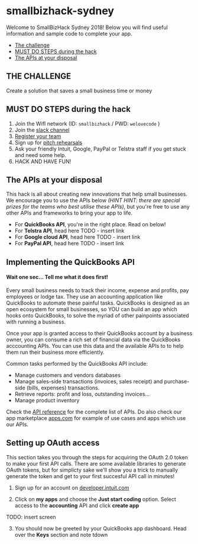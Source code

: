 # smallbizhack-sydney
Welcome to SmallBizHack Sydney 2018! Below you will find useful information and sample code to complete your app. 

* [The challenge](#the-challenge)
* [MUST DO STEPS during the hack](#must-do-steps-during-the-hack)
* [The APIs at your disposal](#the-apis-at-your-disposal)

## THE CHALLENGE
Create a solution that saves a small business time or money

## MUST DO STEPS during the hack

1. Join the WifI network (ID: `smallbizhack` / PWD: `welovecode` )
2. Join the [slack channel](https://join.slack.com/t/smallbizhacksydney/shared_invite/enQtMzU3NzI5MTQ1Nzk1LThhMmRhYWRlOGI5NGJlYTY4YjQ0ZDhmNGU4YmZkMGVhNWQ2Mzc5MDA1MDgzNjI0NjdhNmZhMzZjOGY3YzU5MDI)
3. [Register your team](https://intuitcorp.quickbase.com/db/bnn75k63r?a=nwr)
4. Sign up for [pitch rehearsals](https://intuit.me/SYDhackpitchprep2018)
5. Ask your friendly Intuit, Google, PayPal or Telstra staff if you get stuck and need some help.
6. HACK AND HAVE FUN!

## The APIs at your disposal
This hack is all about creating new innovations that help small businesses. We encourage you to use the APIs below _(HINT HINT: there are special prizes for the teams who best utilise these APIs)_, but you're free to use any other APIs and frameworks to bring your app to life. 

* For **QuickBooks API**, you're in the right place. Read on below!
* For **Telstra API**, head here TODO - insert link
* For **Google cloud API**, head here TODO - insert link
* For **PayPal API**, head here TODO - insert link


## Implementing the QuickBooks API

#### Wait one sec... Tell me what it does first!
Every small business needs to track their income, expense and profits, pay employees or lodge tax. They use an accounting application like QuickBooks to automate these painful tasks. QuickBooks is designed as an open ecosystem for small businesses, so YOU can build an app which hooks onto QuickBooks, to solve the myriad of other painpoints associated with running a business. 

Once your app is granted access to their QuickBooks account by a business owner, you can consume a rich set of financial data via the QuickBooks acccounting APIs. You can use this data and the available  APIs to to help them run their business more efficiently. 

Common tasks performed by the QuickBooks API include:
* Manage customers and vendors databases 
* Manage sales-side transactions (invoices, sales receipt) and purchase-side (bills, expenses) transactions.
* Retrieve reports: profit and loss, outstanding invoices...
* Manage product inventory

Check the [API reference](https://developer.intuit.com/docs/api/accounting) for the complete list of APIs. Do also check our app marketplace [apps.com](www.apps.com) for example of use cases and apps which use our APIs.


## Setting up OAuth access

This section takes you through the steps for acquiring the OAuth 2.0 token to make your first API calls. There are some available libraries to generate OAuth tokens, but for simplicty sake we'll show you a trick to manually generate the token and get to your first succesful API call in minutes!


1. Sign up for an account on [​developer.intuit.com](​https://www.developer.intuit.com)

2. Click on <b>my apps</b> and choose the <b>Just start coding</b> option. Select access to the <b>accounting</b> API and click <b>create app</b>

TODO: insert screen

3. You should now be greeted by your QuickBooks app dashboard. Head over the <b>Keys</b> section and note tdown 








